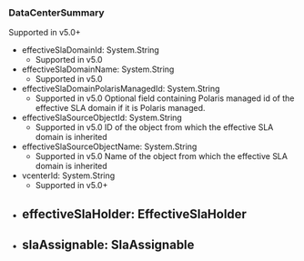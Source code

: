 ### DataCenterSummary
Supported in v5.0+

- effectiveSlaDomainId: System.String
  - Supported in v5.0
- effectiveSlaDomainName: System.String
  - Supported in v5.0
- effectiveSlaDomainPolarisManagedId: System.String
  - Supported in v5.0
  Optional field containing Polaris managed id of the effective SLA domain if it is Polaris managed.
- effectiveSlaSourceObjectId: System.String
  - Supported in v5.0
  ID of the object from which the effective SLA domain is inherited
- effectiveSlaSourceObjectName: System.String
  - Supported in v5.0
  Name of the object from which the effective SLA domain is inherited
- vcenterId: System.String
  - Supported in v5.0+
- effectiveSlaHolder: EffectiveSlaHolder
  - 
- slaAssignable: SlaAssignable
  - 
